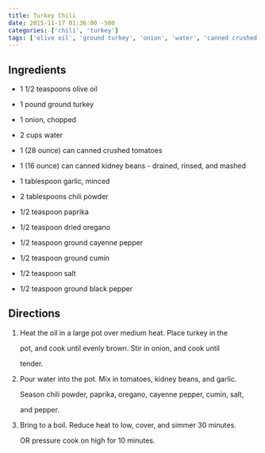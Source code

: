 ```yaml
---
title: Turkey Chili
date: 2015-11-17 01:36:00 -500
categories: ['chili', 'turkey']
tags: ['olive oil', 'ground turkey', 'onion', 'water', 'canned crushed tomatoes', 'canned kidney beans', 'garlic', 'chili powder', 'paprika', 'dried oregano', 'ground cayenne pepper', 'ground cumin', 'salt', 'ground black pepper', 'Heat the oil in a large pot over medium heat', 'Place turkey in the pot, and cook until evenly brown', 'Stir in onion, and cook until tender', 'Pour water into the pot', 'Mix in tomatoes, kidney beans, and garlic', 'Season chili powder, paprika, oregano, cayenne pepper, cumin, salt, and pepper', 'Bring to a boil', 'Reduce heat to low, cover, and simmer 30 minutes']
---
```


## Ingredients



-   1 1/2 teaspoons olive oil

-   1 pound ground turkey

-   1 onion, chopped

-   2 cups water

-   1 (28 ounce) can canned crushed tomatoes

-   1 (16 ounce) can canned kidney beans - drained, rinsed, and mashed

-   1 tablespoon garlic, minced

-   2 tablespoons chili powder

-   1/2 teaspoon paprika

-   1/2 teaspoon dried oregano

-   1/2 teaspoon ground cayenne pepper

-   1/2 teaspoon ground cumin

-   1/2 teaspoon salt

-   1/2 teaspoon ground black pepper



## Directions



1.  Heat the oil in a large pot over medium heat. Place turkey in the

    pot, and cook until evenly brown. Stir in onion, and cook until

    tender.

2.  Pour water into the pot. Mix in tomatoes, kidney beans, and garlic.

    Season chili powder, paprika, oregano, cayenne pepper, cumin, salt,

    and pepper.

3.  Bring to a boil. Reduce heat to low, cover, and simmer 30 minutes.

    OR pressure cook on high for 10 minutes.

